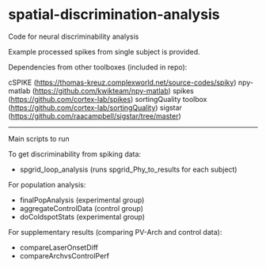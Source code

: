 # spatial-discrimination-analysis
Code for neural discriminability analysis

Example processed spikes from single subject is provided.

Dependencies from other toolboxes (included in repo):

cSPIKE (https://thomas-kreuz.complexworld.net/source-codes/spiky)
npy-matlab (https://github.com/kwikteam/npy-matlab)
spikes (https://github.com/cortex-lab/spikes)
sortingQuality toolbox (https://github.com/cortex-lab/sortingQuality)
sigstar (https://github.com/raacampbell/sigstar/tree/master)

-------------

Main scripts to run

To get discriminability from spiking data:
- spgrid_loop_analysis (runs spgrid_Phy_to_results for each subject)

For population analysis:

- finalPopAnalysis (experimental group)
- aggregateControlData (control group)
- doColdspotStats (experimental group)

For supplementary results (comparing PV-Arch and control data):
- compareLaserOnsetDiff
- compareArchvsControlPerf

